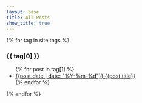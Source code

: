 ```yaml
---
layout: base
title: All Posts
show_title: true
---
```


{% for tag in site.tags %}
<h3>{{ tag[0] }}</h3>
<ul class="plain-list">
{% for post in tag[1] %}
<li>
    <a href="{{ post.url }}">{{post.date | date: "%Y-%m-%d"}} {{post.title}}</a>
</li>
{% endfor %}
</ul>
{% endfor %}